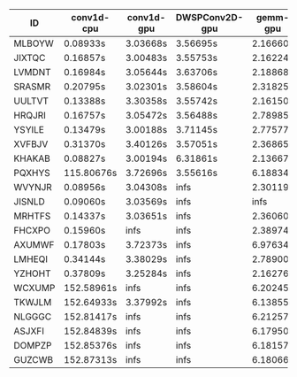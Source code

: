 |ID|conv1d-cpu|conv1d-gpu|DWSPConv2D-gpu|gemm-gpu|avg|
|-|-|-|-|-|-|
|MLBOYW|0.08933s|3.03668s|3.56695s|2.16660s|2.21489s|
|JIXTQC|0.16857s|3.00483s|3.55753s|2.16224s|2.22329s|
|LVMDNT|0.16984s|3.05644s|3.63706s|2.18868s|2.26300s|
|SRASMR|0.20795s|3.02301s|3.58604s|2.31825s|2.28381s|
|UULTVT|0.13388s|3.30358s|3.55742s|2.16150s|2.28909s|
|HRQJRI|0.16757s|3.05472s|3.56488s|2.78985s|2.39426s|
|YSYILE|0.13479s|3.00188s|3.71145s|2.77577s|2.40597s|
|XVFBJV|0.31370s|3.40126s|3.57051s|2.36865s|2.41353s|
|KHAKAB|0.08827s|3.00194s|6.31861s|2.13667s|2.88637s|
|PQXHYS|115.80676s|3.72696s|3.55616s|6.18834s|32.31956s|
|WVYNJR|0.08956s|3.04308s|infs|2.30119s|infs|
|JISNLD|0.09060s|3.03569s|infs|infs|infs|
|MRHTFS|0.14337s|3.03651s|infs|2.36060s|infs|
|FHCXPO|0.15960s|infs|infs|2.38974s|infs|
|AXUMWF|0.17803s|3.72373s|infs|6.97634s|infs|
|LMHEQI|0.34144s|3.38029s|infs|2.78900s|infs|
|YZHOHT|0.37809s|3.25284s|infs|2.16276s|infs|
|WCXUMP|152.58961s|infs|infs|6.20245s|infs|
|TKWJLM|152.64933s|3.37992s|infs|6.13855s|infs|
|NLGGGC|152.81417s|infs|infs|6.21257s|infs|
|ASJXFI|152.84839s|infs|infs|6.17950s|infs|
|DOMPZP|152.85376s|infs|infs|6.18157s|infs|
|GUZCWB|152.87313s|infs|infs|6.18066s|infs|

